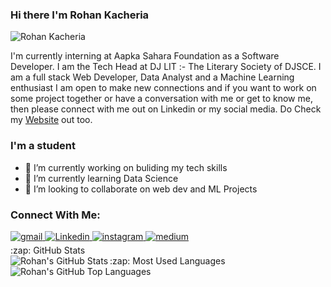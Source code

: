 ### Hi there I'm Rohan Kacheria

<p align="left"> <img src="https://komarev.com/ghpvc/?username=rohaan311299" alt="Rohan Kacheria" /> </p>
<p>I'm currently interning at Aapka Sahara Foundation as a Software Developer.
I am the Tech Head at DJ LIT :- The Literary Society of DJSCE.
I am a full stack Web Developer, Data Analyst and a Machine Learning enthusiast
I am open to make new connections and if you want to work on some project together or have a conversation with me or get to know me, then please connect with me out on Linkedin or my social media.
Do Check my <a href="https://rohankacheria.netlify.app/" target="_blank">Website</a> out too.</p>


### I'm a student 
- 🔭 I’m currently working on buliding my tech skills
- 🌱 I’m currently learning Data Science
- 👯 I’m looking to collaborate on web dev and ML Projects


### Connect With Me:
<!--
<a href="https://twitter.com/Aishwar48942221" target="_blank">
<img src=https://img.shields.io/badge/twitter-%2300acee.svg?&style=for-the-badge&logo=twitter&logoColor=white alt=twitter style="margin-bottom: 5px;" />
</a> -->
<a href="mailto:rohankacheriam@gmail.com?hl=en" target="_blank">
<img src=https://img.shields.io/badge/gmail-%23DC493C.svg?&style=for-the-badge&logo=gmail&logoColor=white alt=gmail style="margin-bottom: 5px;" />
</a>
<a href="https://www.linkedin.com/in/rohan-kacheria-210ba1190/" target="_blank">
<img src=https://img.shields.io/badge/linkedin-%231E77B5.svg?&style=for-the-badge&logo=linkedin&logoColor=white alt=Linkedin style="margin-bottom: 5px;" />
</a>
<a href="https://www.instagram.com/rohaankacheriaa/" target="_blank">
<img src=https://img.shields.io/badge/instagram-%23000000.svg?&style=for-the-badge&logo=instagram&logoColor=white alt=instagram style="margin-bottom: 5px;" />
</a>
<a href="https://rohankacheriam.medium.com/" target="_blank">
<img src=https://img.shields.io/badge/medium-%23292929.svg?&style=for-the-badge&logo=medium&logoColor=white alt=medium style="margin-bottom: 5px;" /></a>

  <summary>:zap: GitHub Stats</summary>

  <img align="left" alt="Rohan's GitHub Stats" src="https://github-readme-stats.vercel.app/api?username=rohaan311299&show_icons=true&hide_border=true" />

</details>


  <summary>:zap: Most Used Languages</summary>

<img align="left" alt="Rohan's GitHub Top Languages" src="https://github-readme-stats.vercel.app/api/top-langs/?username=rohaan311299" />

</details>

